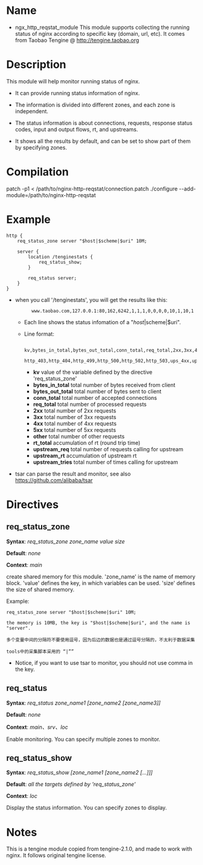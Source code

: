 Name
====

* ngx_http_reqstat_module
This module supports collecting the running status of nginx according to specific key (domain, url, etc).
It comes from Taobao Tengine @ http://tengine.taobao.org

Description
===========

This module will help monitor running status of nginx.

* It can provide running status information of nginx.

* The information is divided into different zones, and each zone is independent.

* The status information is about connections, requests, response status codes, input and output flows, rt, and upstreams.

* It shows all the results by default, and can be set to show part of them by specifying zones.

Compilation
===========

patch -p1 < /path/to/nginx-http-reqstat/connection.patch
./configure --add-module=/path/to/nginx-http-reqstat


Example
===========

    http {
        req_status_zone server "$host|$scheme|$uri" 10M;

        server {
            location /tenginestats {
                req_status_show;
            }

            req_status server;
        }
    }

* when you call '/tenginestats', you will get the results like this:

            www.taobao.com,127.0.0.1:80,162,6242,1,1,1,0,0,0,0,10,1,10,1

    * Each line shows the status infomation of a "$host|$scheme|$uri".

    * Line format:

            kv,bytes_in_total,bytes_out_total,conn_total,req_total,2xx,3xx,4xx,5xx,other,rt_total,upstream_req,upstream_rt,upstream_tries,\
            http_403,http_404,http_499,http_500,http_502,http_503,ups_4xx,ups_5xx,ups_502,ups_504

        * **kv**                value of the variable defined by the directive 'req_status_zone'
        * **bytes_in_total**    total number of bytes received from client
        * **bytes_out_total**   total number of bytes sent to client
        * **conn_total**        total number of accepted connections
        * **req_total**         total number of processed requests
        * **2xx**               total number of 2xx requests
        * **3xx**               total number of 3xx requests
        * **4xx**               total number of 4xx requests
        * **5xx**               total number of 5xx requests
        * **other**             total number of other requests
        * **rt_total**          accumulation of rt (round trip time)
        * **upstream_req**      total number of requests calling for upstream
        * **upstream_rt**       accumulation of upstream rt
        * **upstream_tries**    total number of times calling for upstream

* tsar can parse the result and monitor, see also https://github.com/alibaba/tsar

Directives
==========

req_status_zone
-------------------------

**Syntax**: *req_status_zone zone_name value size*

**Default**: *none*

**Context**: *main*

create shared memory for this module. 'zone_name' is the name of memory block.
'value' defines the key, in which variables can be used.
'size' defines the size of shared memory.

Example:

    req_status_zone server "$host|$scheme|$uri" 10M;

    the memory is 10MB, the key is "$host|$scheme|$uri", and the name is "server".

    多个变量中间的分隔符不要使用逗号，因为后边的数据也是通过逗号分隔的，不太利于数据采集

    tools中的采集脚本采用的 “|””

* Notice, if you want to use tsar to monitor, you should not use comma in the key.


req_status
-------------------------

**Syntax**: *req_status zone_name1 [zone_name2 [zone_name3]]*

**Default**: *none*

**Context**: *main、srv、loc*

Enable monitoring. You can specify multiple zones to monitor.

req_status_show
-------------------------

**Syntax**: *req_status_show [zone_name1 [zone_name2 [...]]]*

**Default**: *all the targets defined by 'req_status_zone'*

**Context**: *loc*

Display the status information. You can specify zones to display.

Notes
=====

This is a tengine module copied from tengine-2.1.0, and made to work with
nginx. It follows original tengine license.
